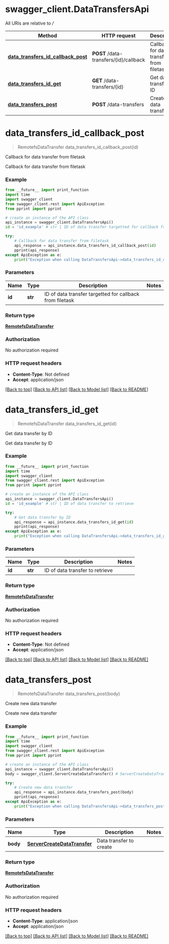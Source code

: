 # swagger_client.DataTransfersApi

All URIs are relative to */*

Method | HTTP request | Description
------------- | ------------- | -------------
[**data_transfers_id_callback_post**](DataTransfersApi.md#data_transfers_id_callback_post) | **POST** /data-transfers/{id}/callback | Callback for data transfer from filetask
[**data_transfers_id_get**](DataTransfersApi.md#data_transfers_id_get) | **GET** /data-transfers/{id} | Get data transfer by ID
[**data_transfers_post**](DataTransfersApi.md#data_transfers_post) | **POST** /data-transfers | Create new data transfer

# **data_transfers_id_callback_post**
> RemotefsDataTransfer data_transfers_id_callback_post(id)

Callback for data transfer from filetask

Callback for data transfer from filetask

### Example
```python
from __future__ import print_function
import time
import swagger_client
from swagger_client.rest import ApiException
from pprint import pprint

# create an instance of the API class
api_instance = swagger_client.DataTransfersApi()
id = 'id_example' # str | ID of data transfer targetted for callback from filetask

try:
    # Callback for data transfer from filetask
    api_response = api_instance.data_transfers_id_callback_post(id)
    pprint(api_response)
except ApiException as e:
    print("Exception when calling DataTransfersApi->data_transfers_id_callback_post: %s\n" % e)
```

### Parameters

Name | Type | Description  | Notes
------------- | ------------- | ------------- | -------------
 **id** | **str**| ID of data transfer targetted for callback from filetask | 

### Return type

[**RemotefsDataTransfer**](RemotefsDataTransfer.md)

### Authorization

No authorization required

### HTTP request headers

 - **Content-Type**: Not defined
 - **Accept**: application/json

[[Back to top]](#) [[Back to API list]](../README.md#documentation-for-api-endpoints) [[Back to Model list]](../README.md#documentation-for-models) [[Back to README]](../README.md)

# **data_transfers_id_get**
> RemotefsDataTransfer data_transfers_id_get(id)

Get data transfer by ID

Get data transfer by ID

### Example
```python
from __future__ import print_function
import time
import swagger_client
from swagger_client.rest import ApiException
from pprint import pprint

# create an instance of the API class
api_instance = swagger_client.DataTransfersApi()
id = 'id_example' # str | ID of data transfer to retrieve

try:
    # Get data transfer by ID
    api_response = api_instance.data_transfers_id_get(id)
    pprint(api_response)
except ApiException as e:
    print("Exception when calling DataTransfersApi->data_transfers_id_get: %s\n" % e)
```

### Parameters

Name | Type | Description  | Notes
------------- | ------------- | ------------- | -------------
 **id** | **str**| ID of data transfer to retrieve | 

### Return type

[**RemotefsDataTransfer**](RemotefsDataTransfer.md)

### Authorization

No authorization required

### HTTP request headers

 - **Content-Type**: Not defined
 - **Accept**: application/json

[[Back to top]](#) [[Back to API list]](../README.md#documentation-for-api-endpoints) [[Back to Model list]](../README.md#documentation-for-models) [[Back to README]](../README.md)

# **data_transfers_post**
> RemotefsDataTransfer data_transfers_post(body)

Create new data transfer

Create new data transfer

### Example
```python
from __future__ import print_function
import time
import swagger_client
from swagger_client.rest import ApiException
from pprint import pprint

# create an instance of the API class
api_instance = swagger_client.DataTransfersApi()
body = swagger_client.ServerCreateDataTransfer() # ServerCreateDataTransfer | Data transfer to create

try:
    # Create new data transfer
    api_response = api_instance.data_transfers_post(body)
    pprint(api_response)
except ApiException as e:
    print("Exception when calling DataTransfersApi->data_transfers_post: %s\n" % e)
```

### Parameters

Name | Type | Description  | Notes
------------- | ------------- | ------------- | -------------
 **body** | [**ServerCreateDataTransfer**](ServerCreateDataTransfer.md)| Data transfer to create | 

### Return type

[**RemotefsDataTransfer**](RemotefsDataTransfer.md)

### Authorization

No authorization required

### HTTP request headers

 - **Content-Type**: application/json
 - **Accept**: application/json

[[Back to top]](#) [[Back to API list]](../README.md#documentation-for-api-endpoints) [[Back to Model list]](../README.md#documentation-for-models) [[Back to README]](../README.md)

